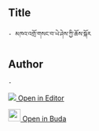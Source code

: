 ## Title
	- མཁའ་འགྲོ་གསང་བ་ཡེ་ཤེས་ཀྱི་ཆོས་སྐོར

## Author
	- 



[<img src="https://img.icons8.com/color/25/000000/edit-property.png"> Open in Editor](http://editor.openpecha.org/P010590)

[<img width="25" src="https://library.bdrc.io/icons/BUDA-small.svg"> Open in Buda](https://library.bdrc.io/show/bdr:IE0OPP010590)
